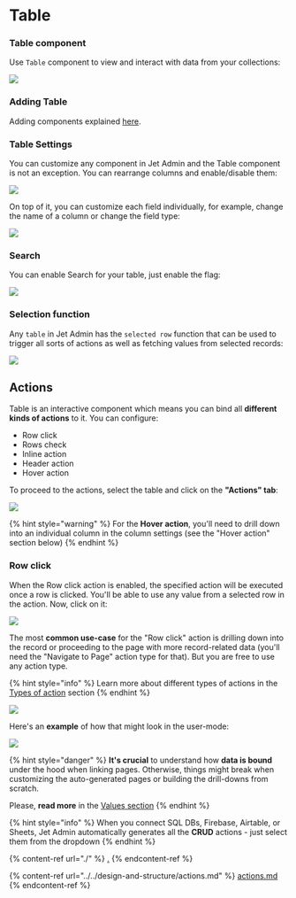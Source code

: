 # Table

### Table component

Use `Table` component to view and interact with data from your collections:

![](<../../../.gitbook/assets/image (797).png>)

### Adding Table&#x20;

Adding components explained [here](./#adding-list-component).&#x20;

### Table Settings

You can customize any component in Jet Admin and the Table component is not an exception. You can rearrange columns and enable/disable them:

![](../../../.gitbook/assets/Components5.gif)

On top of it, you can customize each field individually, for example, change the name of a column or change the field type:

![](../../../.gitbook/assets/Components7.gif)

### Search

You can enable Search for your table, just enable the flag:

![](../../../.gitbook/assets/Components8.gif)

### Selection function

Any `table` in Jet Admin has the `selected row` function that can be used to trigger all sorts of actions as well as fetching values from selected records:

![](../../../.gitbook/assets/Components6.gif)

## Actions

Table is an interactive component which means you can bind all **different kinds of actions** to it. You can configure:

* Row click
* Rows check
* Inline action
* Header action
* Hover action

To proceed to the actions, select the table and click on the **"Actions" tab**:

![](../../../.gitbook/assets/dxnrtfyg.png)

{% hint style="warning" %}
For the **Hover action**, you'll need to drill down into an individual column in the column settings (see the "Hover action" section below)
{% endhint %}

### Row click

When the Row click action is enabled, the specified action will be executed once a row is clicked. You'll be able to use any value from a selected row in the action. Now, click on it:&#x20;

![](../../../.gitbook/assets/xhctf.png)

The most **common use-case** for the "Row click" action is drilling down into the record or proceeding to the page with more record-related data (you'll need the "Navigate to Page" action type for that). But you are free to use any action type.

{% hint style="info" %}
Learn more about different types of actions in the [Types of action](../../design-and-structure/actions.md) section
{% endhint %}

![](../../../.gitbook/assets/xftgyju.png)

Here's an **example** of how that might look in the user-mode:

![](../../../.gitbook/assets/tfhyu.gif)

{% hint style="danger" %}
**It's crucial** to understand how **data is bound** under the hood when linking pages. Otherwise, things might break when customizing the auto-generated pages or building the drill-downs from scratch.&#x20;

Please, **read more** in the [Values section](../../parameters/)&#x20;
{% endhint %}



{% hint style="info" %}
When you connect SQL DBs, Firebase, Airtable, or Sheets, Jet Admin automatically generates all the **CRUD** actions - just select them from the dropdown
{% endhint %}

{% content-ref url="./" %}
[.](./)
{% endcontent-ref %}

{% content-ref url="../../design-and-structure/actions.md" %}
[actions.md](../../design-and-structure/actions.md)
{% endcontent-ref %}
